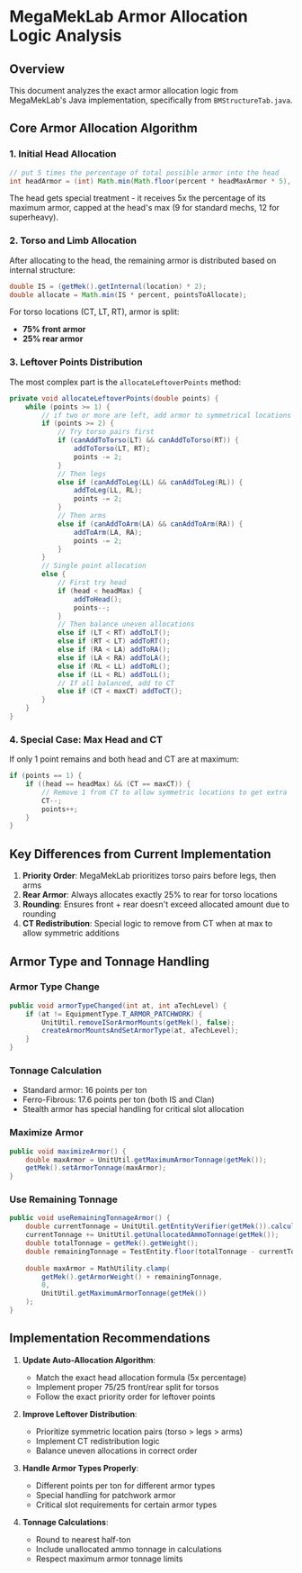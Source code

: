 # MegaMekLab Armor Allocation Logic Analysis

## Overview

This document analyzes the exact armor allocation logic from MegaMekLab's Java implementation, specifically from `BMStructureTab.java`.

## Core Armor Allocation Algorithm

### 1. Initial Head Allocation
```java
// put 5 times the percentage of total possible armor into the head
int headArmor = (int) Math.min(Math.floor(percent * headMaxArmor * 5), headMaxArmor);
```

The head gets special treatment - it receives 5x the percentage of its maximum armor, capped at the head's max (9 for standard mechs, 12 for superheavy).

### 2. Torso and Limb Allocation

After allocating to the head, the remaining armor is distributed based on internal structure:

```java
double IS = (getMek().getInternal(location) * 2);
double allocate = Math.min(IS * percent, pointsToAllocate);
```

For torso locations (CT, LT, RT), armor is split:
- **75% front armor**
- **25% rear armor**

### 3. Leftover Points Distribution

The most complex part is the `allocateLeftoverPoints` method:

```java
private void allocateLeftoverPoints(double points) {
    while (points >= 1) {
        // if two or more are left, add armor to symmetrical locations
        if (points >= 2) {
            // Try torso pairs first
            if (canAddToTorso(LT) && canAddToTorso(RT)) {
                addToTorso(LT, RT);
                points -= 2;
            }
            // Then legs
            else if (canAddToLeg(LL) && canAddToLeg(RL)) {
                addToLeg(LL, RL);
                points -= 2;
            }
            // Then arms
            else if (canAddToArm(LA) && canAddToArm(RA)) {
                addToArm(LA, RA);
                points -= 2;
            }
        }
        // Single point allocation
        else {
            // First try head
            if (head < headMax) {
                addToHead();
                points--;
            }
            // Then balance uneven allocations
            else if (LT < RT) addToLT();
            else if (RT < LT) addToRT();
            else if (RA < LA) addToRA();
            else if (LA < RA) addToLA();
            else if (RL < LL) addToRL();
            else if (LL < RL) addToLL();
            // If all balanced, add to CT
            else if (CT < maxCT) addToCT();
        }
    }
}
```

### 4. Special Case: Max Head and CT

If only 1 point remains and both head and CT are at maximum:
```java
if (points == 1) {
    if ((head == headMax) && (CT == maxCT)) {
        // Remove 1 from CT to allow symmetric locations to get extra
        CT--;
        points++;
    }
}
```

## Key Differences from Current Implementation

1. **Priority Order**: MegaMekLab prioritizes torso pairs before legs, then arms
2. **Rear Armor**: Always allocates exactly 25% to rear for torso locations
3. **Rounding**: Ensures front + rear doesn't exceed allocated amount due to rounding
4. **CT Redistribution**: Special logic to remove from CT when at max to allow symmetric additions

## Armor Type and Tonnage Handling

### Armor Type Change
```java
public void armorTypeChanged(int at, int aTechLevel) {
    if (at != EquipmentType.T_ARMOR_PATCHWORK) {
        UnitUtil.removeISorArmorMounts(getMek(), false);
        createArmorMountsAndSetArmorType(at, aTechLevel);
    }
}
```

### Tonnage Calculation
- Standard armor: 16 points per ton
- Ferro-Fibrous: 17.6 points per ton (both IS and Clan)
- Stealth armor has special handling for critical slot allocation

### Maximize Armor
```java
public void maximizeArmor() {
    double maxArmor = UnitUtil.getMaximumArmorTonnage(getMek());
    getMek().setArmorTonnage(maxArmor);
}
```

### Use Remaining Tonnage
```java
public void useRemainingTonnageArmor() {
    double currentTonnage = UnitUtil.getEntityVerifier(getMek()).calculateWeight();
    currentTonnage += UnitUtil.getUnallocatedAmmoTonnage(getMek());
    double totalTonnage = getMek().getWeight();
    double remainingTonnage = TestEntity.floor(totalTonnage - currentTonnage, TestEntity.Ceil.HALFTON);
    
    double maxArmor = MathUtility.clamp(
        getMek().getArmorWeight() + remainingTonnage, 
        0,
        UnitUtil.getMaximumArmorTonnage(getMek())
    );
}
```

## Implementation Recommendations

1. **Update Auto-Allocation Algorithm**:
   - Match the exact head allocation formula (5x percentage)
   - Implement proper 75/25 front/rear split for torsos
   - Follow the exact priority order for leftover points

2. **Improve Leftover Distribution**:
   - Prioritize symmetric location pairs (torso > legs > arms)
   - Implement CT redistribution logic
   - Balance uneven allocations in correct order

3. **Handle Armor Types Properly**:
   - Different points per ton for different armor types
   - Special handling for patchwork armor
   - Critical slot requirements for certain armor types

4. **Tonnage Calculations**:
   - Round to nearest half-ton
   - Include unallocated ammo tonnage in calculations
   - Respect maximum armor tonnage limits
